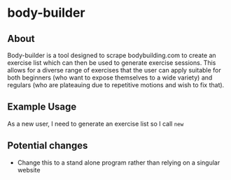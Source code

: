 # body-builder

## About

Body-builder is a tool designed to scrape bodybuilding.com to create an exercise list which can then be used to generate exercise sessions. This allows for a diverse range of exercises that the user can apply suitable for both beginners (who want to expose themselves to a wide variety) and regulars (who are plateauing due to repetitive motions and wish to fix that).

## Example Usage

As a new user, I need to generate an exercise list so I call `new`



## Potential changes

- Change this to a stand alone program rather than relying on a singular website
